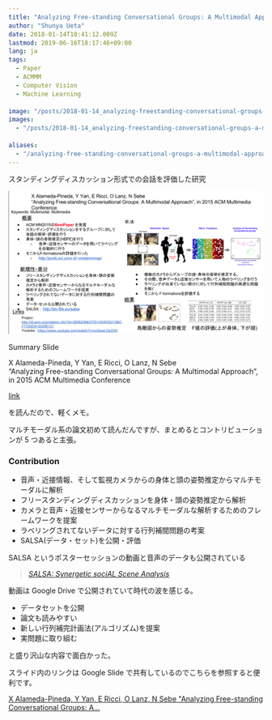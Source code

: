 ```yaml
---
title: "Analyzing Free-standing Conversational Groups: A Multimodal Approach (ACMMM15) を読んだ"
author: "Shunya Ueta"
date: 2018-01-14T10:41:12.009Z
lastmod: 2019-06-16T18:17:46+09:00
lang: ja
tags:
  - Paper
  - ACMMM
  - Computer Vision
  - Machine Learning

image: "/posts/2018-01-14_analyzing-freestanding-conversational-groups-a-multimodal-approach-acmmm15-を読んだ/images/1.png"
images:
  - "/posts/2018-01-14_analyzing-freestanding-conversational-groups-a-multimodal-approach-acmmm15-を読んだ/images/1.png"

aliases:
  - "/analyzing-free-standing-conversational-groups-a-multimodal-approach-acmmm15-bd0a5b9c8628"
---
```


スタンディングディスカッション形式での会話を評価した研究

![image](/posts/2018-01-14_analyzing-freestanding-conversational-groups-a-multimodal-approach-acmmm15-を読んだ/images/1.png)

Summary Slide

X Alameda-Pineda, Y Yan, E Ricci, O Lanz, N Sebe  
“Analyzing Free-standing Conversational Groups: A Multimodal Approach”, in 2015 ACM Multimedia Conference

[link](http://xavirema.eu/wp-content/papercite-data/pdf/Alameda-ACMMM-2015.pdf)

を読んだので、軽くメモ。

マルチモーダル系の論文初めて読んだんですが、まとめるとコントリビューションが 5 つあると主張。

### Contribution

- 音声・近接情報、そして監視カメラからの身体と頭の姿勢推定からマルチモーダルに解析
- フリースタンディングディスカッションを身体・頭の姿勢推定から解析
- カメラと音声・近接センサーからなるマルチモーダルな解析するためのフレームワークを提案
- ラベリングされてないデータに対する行列補間問題の考案
- SALSA(データ・セット)を公開・評価

SALSA というポスターセッションの動画と音声のデータも公開されている

> [_SALSA: Synergetic sociAL Scene Analysis_](http://tev.fbk.eu/salsa)

動画は Google Drive で公開されていて時代の波を感じる。

- データセットを公開
- 論文も読みやすい
- 新しい行列補完計画法(アルゴリズム)を提案
- 実問題に取り組む

と盛り沢山な内容で面白かった。

スライド内のリンクは Google Slide で共有しているのでこちらを参照すると便利です。

[X Alameda-Pineda, Y Yan, E Ricci, O Lanz, N Sebe &#34;Analyzing Free-standing Conversational Groups: A…](https://docs.google.com/presentation/d/1G6zfzV4jIm7qj4LkHkm3Gk_qHEml0SWZExkNuqw0ef8/embed?start=true&loop=true&delayms=1000&slide=id.g1502801dfc_2_6)
